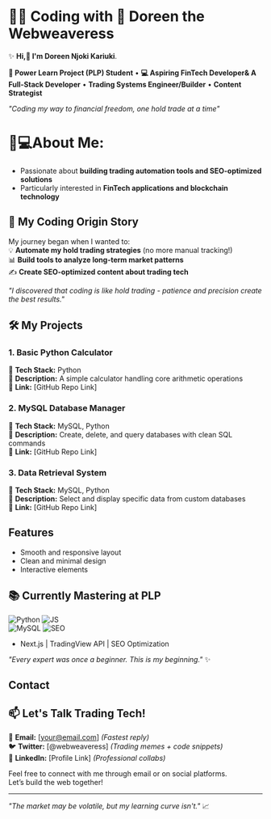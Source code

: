 #  👩‍💻 **Coding with 💎 Doreen the Webweaveress**


✨ **Hi,👋 I'm Doreen Njoki Kariuki**.

**🌱 Power Learn Project (PLP) Student** • **💻 Aspiring FinTech Developer& A Full-Stack Developer** • **Trading Systems Engineer/Builder** • **Content Strategist**
 
*"Coding my way to financial freedom, one hold trade at a time"*

# 👩💻About Me:
- Passionate about **building trading automation tools and SEO-optimized solutions**
- Particularly interested in **FinTech applications and blockchain technology**


## 🚀 My Coding Origin Story
My journey began when I wanted to:  
💡 **Automate my hold trading strategies** (no more manual tracking!)  
📊 **Build tools to analyze long-term market patterns**  
✍️ **Create SEO-optimized content about trading tech**  

*"I discovered that coding is like hold trading - patience and precision create the best results."*


## 🛠️ My Projects
### 1. Basic Python Calculator
🔹 **Tech Stack:** Python  
🔹 **Description:** A simple calculator handling core arithmetic operations  
🔹 **Link:** [GitHub Repo Link]

### 2. MySQL Database Manager 
🔹 **Tech Stack:** MySQL, Python  
🔹 **Description:** Create, delete, and query databases with clean SQL commands  
🔹 **Link:** [GitHub Repo Link]

### 3. Data Retrieval System
🔹 **Tech Stack:** MySQL, Python  
🔹 **Description:** Select and display specific data from custom databases  
🔹 **Link:** [GitHub Repo Link]


## Features
- Smooth and responsive layout
- Clean and minimal design
- Interactive elements


## 📚 Currently Mastering at PLP
<img src="https://img.shields.io/badge/Python-3776AB?style=flat&logo=python&logoColor=white" alt="Python"> <img src="https://img.shields.io/badge/JavaScript-F7DF1E?style=flat&logo=javascript&logoColor=black" alt="JS">  
<img src="https://img.shields.io/badge/MySQL-4479A1?style=flat&logo=mysql&logoColor=white" alt="MySQL"> <img src="https://img.shields.io/badge/SEO-0F9D58?style=flat&logo=google&logoColor=white" alt="SEO">

- Next.js | TradingView API | SEO Optimization


*"Every expert was once a beginner. This is my beginning."* ✨


## Contact
## 📫 Let's Talk Trading Tech!
📧 **Email:** [your@email.com] *(Fastest reply)*  
🐦 **Twitter:** [@webweaveress] *(Trading memes + code snippets)*  
🔗 **LinkedIn:** [Profile Link] *(Professional collabs)*  


Feel free to connect with me through email or on social platforms.  
Let’s build the web together!

---


*"The market may be volatile, but my learning curve isn't."* 📈



